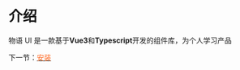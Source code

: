 # 介绍

物语 UI 是一款基于**Vue3**和**Typescript**开发的组件库，为个人学习产品

下一节：[<font color=#ff6721>安装</font>](#/doc/install)
